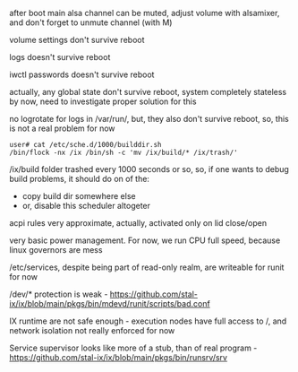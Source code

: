 after boot main alsa channel can be muted, adjust volume with alsamixer, and don't forget to unmute channel (with M)

volume settings don't survive reboot

logs doesn't survive reboot

iwctl passwords doesn't survive reboot

actually, any global state don't survive reboot, system completely stateless by now, need to investigate proper solution for this

no logrotate for logs in /var/run/, but, they also don't survive reboot, so, this is not a real problem for now

```shell
user# cat /etc/sche.d/1000/builddir.sh 
/bin/flock -nx /ix /bin/sh -c 'mv /ix/build/* /ix/trash/'
```

/ix/build folder trashed every 1000 seconds or so, so, if one wants to debug build problems, it should do on of the:

* copy build dir somewhere else
* or, disable this scheduler altogeter

acpi rules very approximate, actually, activated only on lid close/open

very basic power management. For now, we run CPU full speed, because linux governors are mess

/etc/services, despite being part of read-only realm, are writeable for runit for now

/dev/* protection is weak - https://github.com/stal-ix/ix/blob/main/pkgs/bin/mdevd/runit/scripts/bad.conf

IX runtime are not safe enough - execution nodes have full access to /, and network isolation not really enforced for now

Service supervisor looks like more of a stub, than of real program - https://github.com/stal-ix/ix/blob/main/pkgs/bin/runsrv/srv


